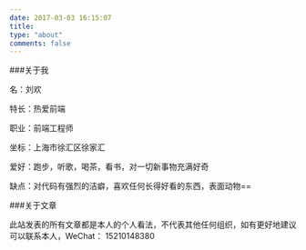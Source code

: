 ```yaml
---
date: 2017-03-03 16:15:07
title: 
type: "about"
comments: false
---
```


###关于我

名：刘欢

特长：热爱前端

职业：前端工程师

坐标：上海市徐汇区徐家汇

爱好：跑步，听歌，喝茶，看书，对一切新事物充满好奇

缺点：对代码有强烈的洁癖，喜欢任何长得好看的东西，表面动物==

###关于文章

此站发表的所有文章都是本人的个人看法，不代表其他任何组织，如有更好地建议可以联系本人，WeChat： 15210148380


